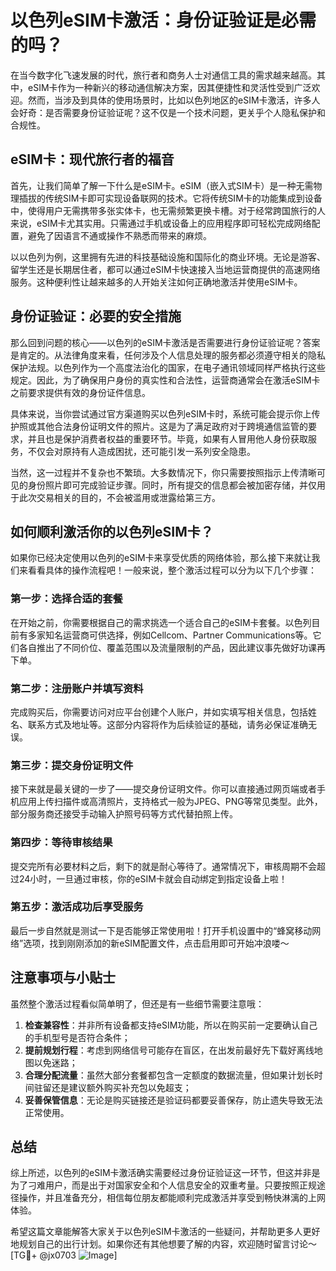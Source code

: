 # 以色列eSIM卡激活：身份证验证是必需的吗？

在当今数字化飞速发展的时代，旅行者和商务人士对通信工具的需求越来越高。其中，eSIM卡作为一种新兴的移动通信解决方案，因其便捷性和灵活性受到广泛欢迎。然而，当涉及到具体的使用场景时，比如以色列地区的eSIM卡激活，许多人会好奇：是否需要身份证验证呢？这不仅是一个技术问题，更关乎个人隐私保护和合规性。

## eSIM卡：现代旅行者的福音

首先，让我们简单了解一下什么是eSIM卡。eSIM（嵌入式SIM卡）是一种无需物理插拔的传统SIM卡即可实现设备联网的技术。它将传统SIM卡的功能集成到设备中，使得用户无需携带多张实体卡，也无需频繁更换卡槽。对于经常跨国旅行的人来说，eSIM卡尤其实用。只需通过手机或设备上的应用程序即可轻松完成网络配置，避免了因语言不通或操作不熟悉而带来的麻烦。

以以色列为例，这里拥有先进的科技基础设施和国际化的商业环境。无论是游客、留学生还是长期居住者，都可以通过eSIM卡快速接入当地运营商提供的高速网络服务。这种便利性让越来越多的人开始关注如何正确地激活并使用eSIM卡。

## 身份证验证：必要的安全措施

那么回到问题的核心——以色列的eSIM卡激活是否需要进行身份证验证呢？答案是肯定的。从法律角度来看，任何涉及个人信息处理的服务都必须遵守相关的隐私保护法规。以色列作为一个高度法治化的国家，在电子通讯领域同样严格执行这些规定。因此，为了确保用户身份的真实性和合法性，运营商通常会在激活eSIM卡之前要求提供有效的身份证件信息。

具体来说，当你尝试通过官方渠道购买以色列eSIM卡时，系统可能会提示你上传护照或其他合法身份证明文件的照片。这是为了满足政府对于跨境通信监管的要求，并且也是保护消费者权益的重要环节。毕竟，如果有人冒用他人身份获取服务，不仅会对原持有人造成困扰，还可能引发一系列安全隐患。

当然，这一过程并不复杂也不繁琐。大多数情况下，你只需要按照指示上传清晰可见的身份照片即可完成验证步骤。同时，所有提交的信息都会被加密存储，并仅用于此次交易相关的目的，不会被滥用或泄露给第三方。

## 如何顺利激活你的以色列eSIM卡？

如果你已经决定使用以色列的eSIM卡来享受优质的网络体验，那么接下来就让我们来看看具体的操作流程吧！一般来说，整个激活过程可以分为以下几个步骤：

### 第一步：选择合适的套餐
在开始之前，你需要根据自己的需求挑选一个适合自己的eSIM卡套餐。以色列目前有多家知名运营商可供选择，例如Cellcom、Partner Communications等。它们各自推出了不同价位、覆盖范围以及流量限制的产品，因此建议事先做好功课再下单。

### 第二步：注册账户并填写资料
完成购买后，你需要访问对应平台创建个人账户，并如实填写相关信息，包括姓名、联系方式及地址等。这部分内容将作为后续验证的基础，请务必保证准确无误。

### 第三步：提交身份证明文件
接下来就是最关键的一步了——提交身份证明文件。你可以直接通过网页端或者手机应用上传扫描件或高清照片，支持格式一般为JPEG、PNG等常见类型。此外，部分服务商还接受手动输入护照号码等方式代替拍照上传。

### 第四步：等待审核结果
提交完所有必要材料之后，剩下的就是耐心等待了。通常情况下，审核周期不会超过24小时，一旦通过审核，你的eSIM卡就会自动绑定到指定设备上啦！

### 第五步：激活成功后享受服务
最后一步自然就是测试一下是否能够正常使用啦！打开手机设置中的“蜂窝移动网络”选项，找到刚刚添加的新eSIM配置文件，点击启用即可开始冲浪喽～

## 注意事项与小贴士

虽然整个激活过程看似简单明了，但还是有一些细节需要注意哦：

1. **检查兼容性**：并非所有设备都支持eSIM功能，所以在购买前一定要确认自己的手机型号是否符合条件；
2. **提前规划行程**：考虑到网络信号可能存在盲区，在出发前最好先下载好离线地图以免迷路；
3. **合理分配流量**：虽然大部分套餐都包含一定额度的数据流量，但如果计划长时间驻留还是建议额外购买补充包以免超支；
4. **妥善保管信息**：无论是购买链接还是验证码都要妥善保存，防止遗失导致无法正常使用。

## 总结

综上所述，以色列的eSIM卡激活确实需要经过身份证验证这一环节，但这并非是为了刁难用户，而是出于对国家安全和个人信息安全的双重考量。只要按照正规途径操作，并且准备充分，相信每位朋友都能顺利完成激活并享受到畅快淋漓的上网体验。

希望这篇文章能解答大家关于以色列eSIM卡激活的一些疑问，并帮助更多人更好地规划自己的出行计划。如果你还有其他想要了解的内容，欢迎随时留言讨论～ [TG💪+ @jx0703 ![Image](https://github.com/user-attachments/assets/dbca1d08-cadb-493c-b0ec-ad6f7a83f270)]